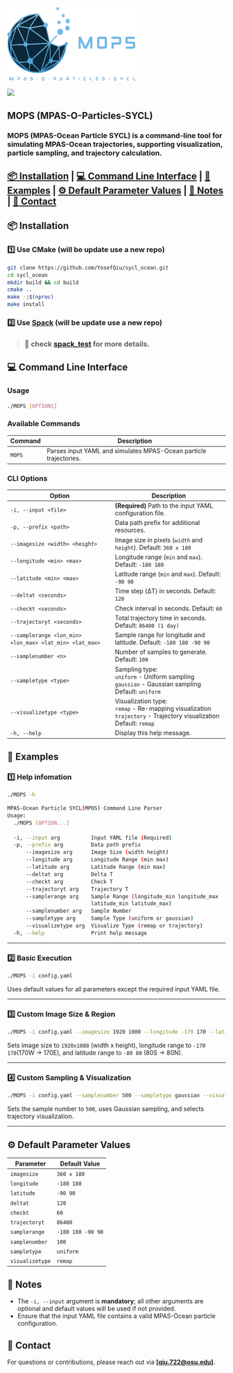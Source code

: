 <img src="./icon.svg" alt="MOPS Logo" width="300">

<a href="./LICENSE"><img src="https://img.shields.io/badge/License-BSD%203--Clause-blue.svg"></a>

## MOPS (MPAS-O-Particles-SYCL)
### MOPS (MPAS-Ocean Particle SYCL) is a command-line tool for simulating MPAS-Ocean trajectories, supporting visualization, particle sampling, and trajectory calculation.

## [📦 Installation](#-installation) | [💻 Command Line Interface](#-command-line-interface) | [📌 Examples](#-examples) | [⚙️ Default Parameter Values](#-default-parameter-values) | [📝 Notes](#-notes) | [📩 Contact](#-contact)



## 📦 Installation
### **1️⃣ Use CMake** (will be update use a new repo)
```bash
git clone https://github.com/YosefQiu/sycl_ocean.git
cd sycl_ocean
mkdir build && cd build
cmake .. 
make -j$(nproc)
make install
```
### **2️⃣ Use [Spack](https://github.com/spack/spack)** (will be update use a new repo)
> ### 🔗  check [spack_test](https://github.com/YosefQiu/spack_test) for more details.

## 💻 Command Line Interface

### **Usage**

```sh
./MOPS [OPTIONS]
```

### **Available Commands**
| **Command**  | **Description** |
|-------------|----------------|
| `MOPS`      | Parses input YAML and simulates MPAS-Ocean particle trajectories. |

### **CLI Options**
| **Option** | **Description** |
|------------|----------------|
| `-i, --input <file>` | **(Required)** Path to the input YAML configuration file. |
| `-p, --prefix <path>` | Data path prefix for additional resources. |
| `--imagesize <width> <height>` | Image size in pixels (`width` and `height`). Default: `360 x 180` |
| `--longitude <min> <max>` | Longitude range (`min` and `max`). Default: `-180 180` |
| `--latitude <min> <max>` | Latitude range (`min` and `max`). Default: `-90 90` |
| `--deltat <seconds>` | Time step (ΔT) in seconds. Default: `120` |
| `--checkt <seconds>` | Check interval in seconds. Default: `60` |
| `--trajectoryt <seconds>` | Total trajectory time in seconds. Default: `86400 (1 day)` |
| `--samplerange <lon_min> <lon_max> <lat_min> <lat_max>` | Sample range for longitude and latitude. Default: `-180 180 -90 90` |
| `--samplenumber <n>` | Number of samples to generate. Default: `100` |
| `--sampletype <type>` | Sampling type:<br> `uniform` - Uniform sampling <br> `gaussian` - Gaussian sampling <br> Default: `uniform` |
| `--visualizetype <type>` | Visualization type:<br> `remap` - Re-mapping visualization <br> `trajectory` - Trajectory visualization <br> Default: `remap` |
| `-h, --help` | Display this help message. |


## 📌 Examples
### 1️⃣ **Help infomation**
```bash
./MOPS -h
```
```bash
MPAS-Ocean Particle SYCL(MPOS) Command Line Parser
Usage:
  ./MOPS [OPTION...]

  -i, --input arg          Input YAML file (Required)
  -p, --prefix arg         Data path prefix
      --imagesize arg      Image Size (width height)
      --longitude arg      Longitude Range (min max)
      --latitude arg       Latitude Range (min max)
      --deltat arg         Delta T
      --checkt arg         Check T
      --trajectoryt arg    Trajectory T
      --samplerange arg    Sample Range (longitude_min longitude_max
                           latitude_min latitude_max)
      --samplenumber arg   Sample Number
      --sampletype arg     Sample Type (uniform or gaussian)
      --visualizetype arg  Visualize Type (remap or trajectory)
  -h, --help               Print help message
```
---

### 2️⃣ **Basic Execution**
```sh
./MOPS -i config.yaml
```
Uses default values for all parameters except the required input YAML file.

---
### 3️⃣ **Custom Image Size & Region**
```sh
./MOPS -i config.yaml --imagesize 1920 1080 --longitude -170 170 --latitude -80 80
```
Sets image size to `1920x1080` (width x height), longitude range to `-170 170`(170W -> 170E), and latitude range to `-80 80` (80S -> 80N).

---
### 4️⃣ **Custom Sampling & Visualization**
```sh
./MOPS -i config.yaml --samplenumber 500 --sampletype gaussian --visualizetype trajectory
```
Sets the sample number to `500`, uses Gaussian sampling, and selects trajectory visualization.

---

## ⚙️ Default Parameter Values
| **Parameter** | **Default Value** |
|--------------|------------------|
| `imagesize` | `360 x 180` |
| `longitude` | `-180 180` |
| `latitude` | `-90 90` |
| `deltat` | `120` |
| `checkt` | `60` |
| `trajectoryt` | `86400` |
| `samplerange` | `-180 180 -90 90` |
| `samplenumber` | `100` |
| `sampletype` | `uniform` |
| `visualizetype` | `remap` |

## 📝 Notes
- The `-i, --input` argument is **mandatory**; all other arguments are optional and default values will be used if not provided.
- Ensure that the input YAML file contains a valid MPAS-Ocean particle configuration.



## 📩 Contact
For questions or contributions, please reach out via **[qiu.722@osu.edu]**.




